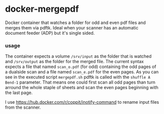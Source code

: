 # docker-mergepdf

Docker container that watches a folder for odd and even pdf files and merges them via pdftk. 
Ideal when your scanner has an automatic document feeder (ADP) but it's single sided.

### usage
The container expects a volume `/srv/input` as the folder that is watched and `/srv/output` as the folder for the merged file. The current syntax expects a file that named `scan_o.pdf` (for odd) containing the odd pages of a dualside scan and a file named `scan_e.pdf` for the even pages. As you can see in the executed script `mergepdf.sh` pdftk is called with the `shuffle A Bend-1` parameter. That means one could first scan all odd pages than turn arround the whole staple of sheets and scan the even pages beginning with the last page.

I use https://hub.docker.com/r/coppit/inotify-command to rename input files from the scanner.
